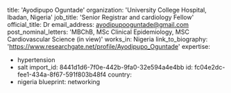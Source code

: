 title: 'Ayodipupo Oguntade'
organization: 'University College Hospital, Ibadan, Nigeria'
job_title: 'Senior Registrar and cardiology Fellow'
official_title: Dr
email_address: ayodipupooguntade@gmail.com
post_nominal_letters: 'MBChB, MSc Clinical Epidemiology, MSC Cardiovascular Science (in view)'
works_in: Nigeria
link_to_biography: 'https://www.researchgate.net/profile/Ayodipupo_Oguntade'
expertise:
  - hypertension
  - salt
import_id: 8441d1d6-7f0e-442b-9fa0-32e594a4e4bb
id: fc04e2dc-fee1-434a-8f67-591f803b48f4
country:
  - nigeria
blueprint: networking
